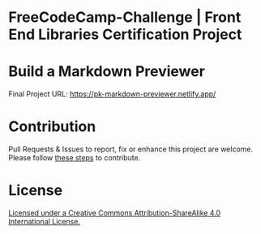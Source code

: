 # FreeCodeCamp-Challenge | Front End Libraries Certification Project

# Build a Markdown Previewer

Final Project URL: https://pk-markdown-previewer.netlify.app/

# Contribution

Pull Requests & Issues to report, fix or enhance this project are welcome. Please follow [these steps](CONTRIBUTING.md) to contribute.

# License

[Licensed under a Creative Commons Attribution-ShareAlike 4.0 International License.](https://creativecommons.org/licenses/by-sa/4.0/)

